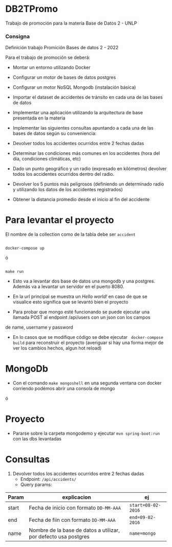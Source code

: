 # DB2TPromo

Trabajo de promoción para la matería Base de Datos 2 - UNLP

### Consigna

Definición trabajo Promición Bases de datos 2 - 2022

Para el trabajo de promoción se deberá:

- Montar un entorno utilizando Docker

- Configurar un motor de bases de datos postgres

- Configurar un motor NoSQL Mongodb (instalación básica)

- Importar el dataset de accidentes de tránsito en cada una de las bases de datos

- Implementar una aplicación utilizando la arquitectura de base presentada en la materia

- Implementar las siguientes consultas apuntando a cada una de las bases de datos según su conveniencia:

- Devolver todos los accidentes ocurridos entre 2 fechas dadas

- Determinar las condiciones más comunes en los accidentes (hora del día, condiciones climáticas, etc)

- Dado un punto geográfico y un radio (expresado en kilómetros) devolver todos los accidentes ocurridos dentro del radio.

- Devolver los 5 puntos más peligrosos (definiendo un determinado radio y utilizando los datos de los accidentes registrados)

- Obtener la distancia promedio desde el inicio al fin del accidente

# Para levantar el proyecto

El nombre de la collection como de la tabla debe ser `accident`

```

docker-compose up

```

ó

```

make run

```

- Esto va a levantar dos base de datos una mongodb y una postgres. Además va a levantar un servidor en el puerto 8080.

- En la url principal se muestra un _Hello world!_ en caso de que se visualice esto significa que se levantó bien el proyecto

- Para probar que mongo esté funcionando se puede ejecutar una llamada POST al endpoint /api/users con un json con los campos

de name, username y password

- En lo casos que se modifique código se debe ejecutar ` docker-compose build` para reconstruir el proyecto (averiguar si hay una forma mejor de ver los cambios hechos, algun hot reload)

# MongoDb

- Con el comando `make mongoshell` en una segunda ventana con docker corriendo podémos abrir una consola de mongo

ó

# Proyecto

- Pararse sobre la carpeta mongodemo y ejecutar `mvn spring-boot:run` con las dbs levantadas

# Consultas

1. Devolver todos los accidentes ocurridos entre 2 fechas dadas
   - Endpoint: `/api/accidents/`
   - Query params:

| Param | explicacion                                                     | ej                 |
| ----- | --------------------------------------------------------------- | ------------------ |
| start | Fecha de inicio con formato `DD-MM-AAA`                         | `start=08-02-2016` |
| end   | Fecha de fiin con formato `DD-MM-AAA`                           | `end=09-02-2016`   |
| name  | Nombre de la base de datos a utilizar, por defecto usa postgres | `name=mongo`       |
